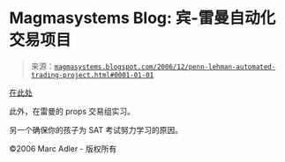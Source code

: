 <!--yml

分类：未分类

日期：2024-05-18 05:13:25

-->

# Magmasystems Blog: 宾-雷曼自动化交易项目

> 来源：[`magmasystems.blogspot.com/2006/12/penn-lehman-automated-trading-project.html#0001-01-01`](http://magmasystems.blogspot.com/2006/12/penn-lehman-automated-trading-project.html#0001-01-01)

[在此处](http://www.cis.upenn.edu/~mkearns/projects/plat.html)

此外，在雷曼的 props 交易组实习。

另一个确保你的孩子为 SAT 考试努力学习的原因。

©2006 Marc Adler - 版权所有
